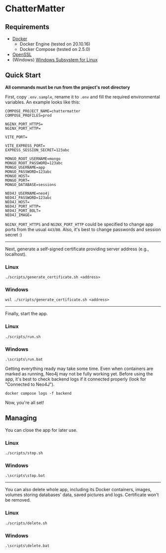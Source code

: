 # ChatterMatter

## Requirements
- [Docker](https://docs.docker.com)
  - Docker Engine (tested on 20.10.16)
  - Docker Compose (tested on 2.5.0)
- [OpenSSL](https://www.openssl.org)
- (Windows) [Windows Subsystem for Linux](https://docs.microsoft.com/windows/wsl)


## Quick Start
**All commands must be run from the project's root directory**

First, copy `.env.sample`, rename it to `.env` and fill the required environmental variables. An example looks like this:
```
COMPOSE_PROJECT_NAME=chattermatter
COMPOSE_PROFILES=prod

NGINX_PORT_HTTPS=
NGINX_PORT_HTTP=

VITE_PORT=

VITE_EXPRESS_PORT=
EXPRESS_SESSION_SECRET=123abc

MONGO_ROOT_USERNAME=mongo
MONGO_ROOT_PASSWORD=123abc
MONGO_USERNAME=app
MONGO_PASSWORD=123abc
MONGO_HOST=
MONGO_PORT=
MONGO_DATABASE=sessions

NEO4J_USERNAME=neo4j
NEO4J_PASSWORD=123abc
NEO4J_HOST=
NEO4J_PORT_HTTP=
NEO4J_PORT_BOLT=
NEO4J_IMAGE=

```
`NGINX_PORT_HTTPS` and `NGINX_PORT_HTTP` could be specified to change app ports from the usual `443`/`80`. Also, it's best to change passwords and session secret :)

---
Next, generate a self-signed certificate providing server address (e.g., localhost).
### Linux
```
./scripts/generate_certificate.sh <address>
```
### Windows
```
wsl ./scripts/generate_certificate.sh <address>
```

---
Finally, start the app.
### Linux
```
./scripts/run.sh
```
### Windows
```
.\scripts\run.bat
```
Getting everything ready may take some time. Even when containers are marked as running, Neo4j may not be fully working yet. Before using the app, it's best to check backend logs if it connected properly (look for "Connected to Neo4J").
```
docker compose logs -f backend
```

Now, you're all set!


## Managing

You can close the app for later use.
### Linux
```
./scripts/stop.sh
```
### Windows
```
.\scripts\stop.bat
```

---
You can also delete whole app, including its Docker containers, images, volumes storing databases' data, saved pictures and logs. Certificate won't be removed.
### Linux
```
./scripts/delete.sh
```
### Windows
```
.\scripts\delete.bat
```
